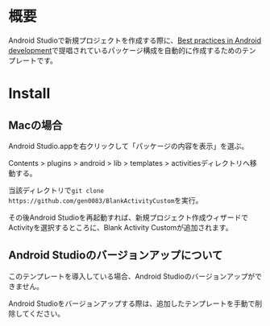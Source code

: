 # 概要

Android Studioで新規プロジェクトを作成する際に、[Best practices in Android development](https://github.com/futurice/android-best-practices)で提唱されているパッケージ構成を自動的に作成するためのテンプレートです。

# Install

## Macの場合

Android Studio.appを右クリックして「パッケージの内容を表示」を選ぶ。

Contents > plugins > android > lib > templates > activitiesディレクトリへ移動する。

当該ディレクトリで``git clone https://github.com/gen0083/BlankActivityCustom``を実行。

その後Android Studioを再起動すれば、新規プロジェクト作成ウィザードでActivityを選択するところに、Blank Activity Customが追加されます。

## Android Studioのバージョンアップについて

このテンプレートを導入している場合、Android Studioのバージョンアップができません。

Android Studioをバージョンアップする際は、追加したテンプレートを手動で削除してください。
